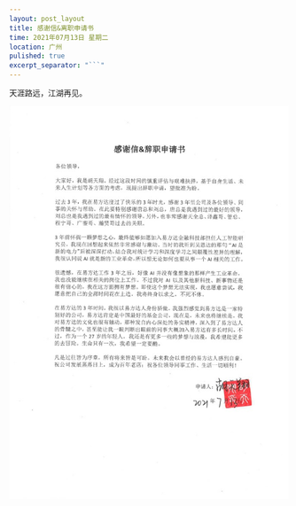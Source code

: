 ```yaml
---
layout: post_layout
title: 感谢信&离职申请书
time: 2021年07月13日 星期二
location: 广州
pulished: true
excerpt_separator: "```"
---
```


天涯路远，江湖再见。

<img src="/assets/img/thanks.jpg" width="1200px"/>


